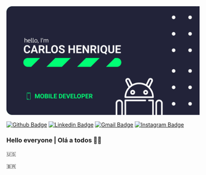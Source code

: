 <img src="https://github.com/carlos-hns/carlos-hns/blob/main/Banner.png" alt="My Banner"/>

[![Github Badge](https://img.shields.io/badge/-Github-000?style=flat-square&logo=Github&logoColor=white&link=https://github.com/carlos-hns)](https://github.com/carlos-hns)
[![Linkedin Badge](https://img.shields.io/badge/-LinkedIn-blue?style=flat-square&logo=Linkedin&logoColor=white&link=https://www.linkedin.com/in/carlos-hns/)](https://www.linkedin.com/in/carlos-hns/)
[![Gmail Badge](https://img.shields.io/badge/-carloshenriquend.santos@gmail.com-c14438?style=flat-square&logo=Gmail&logoColor=white&link=mailto:carloshenriquend.santos@gmail.com)](mailto:carloshenriquend.santos@gmail.com)
[![Instagram Badge](https://img.shields.io/badge/-Instagram-?style=flat-square&logo=instagram&link=https://www.instagram.com/carlosdev__/)](https://www.instagram.com/carlosdev__/)

### Hello everyone | Olá a todos 🐼🖤

🇺🇸



🇧🇷
